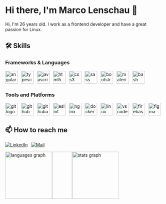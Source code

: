 # Hi there, I'm Marco Lenschau 👋

Hi, I'm 26 years old. I work as a frontend developer and have a great passion for Linux.

## 🛠 Skills

### Frameworks & Languages

<div>
  <img src="https://skillicons.dev/icons?i=angular" height="40" alt="angularjs logo"/>
  <img width="3"/>
  <img src="https://skillicons.dev/icons?i=ts" height="40" alt="typescript logo"/>
  <img width="3"/>
  <img src="https://skillicons.dev/icons?i=js" height="40" alt="javascript logo"/>
  <img width="3"/>
  <img src="https://skillicons.dev/icons?i=html" height="40" alt="html5 logo"/>
  <img width="3"/>
  <img src="https://skillicons.dev/icons?i=css" height="40" alt="css3 logo"/>
  <img width="3"/>
  <img src="https://skillicons.dev/icons?i=sass" height="40" alt="sass logo"/>
  <img width="3"/>
  <img src="https://skillicons.dev/icons?i=bootstrap" height="40" alt="bootstrap logo"/>
  <img width="3"/>
  <img src="https://skillicons.dev/icons?i=materialui" height="40" alt="materialui logo"/>
  <img width="3"/>
  <img src="https://skillicons.dev/icons?i=bash" height="40" alt="bash logo"/>
</div>

### Tools and Platforms


<div>
  <img src="https://skillicons.dev/icons?i=git" height="40" alt="git logo"/>
  <img width="3"/>
  <img src="https://skillicons.dev/icons?i=github" height="40" alt="github logo"/>
  <img width="3"/>
  <img src="https://skillicons.dev/icons?i=githubactions" height="40" alt="githubactions logo"/>
  <img width="3"/>
  <img src="https://cdn.simpleicons.org/eslint/4B32C3" height="40" alt="eslint logo"  />
  <img width="3"/>
  <img src="https://skillicons.dev/icons?i=nginx" height="40" alt="nginx logo"/>
  <img width="3"/>
  <img src="https://skillicons.dev/icons?i=docker" height="40" alt="docker logo"/>
  <img width="3"/>
  <img src="https://skillicons.dev/icons?i=linux" height="40" alt="linux logo"/>
  <img width="3" />
  <img src="https://skillicons.dev/icons?i=vscode" height="40" alt="vscode logo"/>
  <img width="3"/>
  <img src="https://skillicons.dev/icons?i=firebase" height="40" alt="firebase logo"/>
  <img width="3"/>
  <img src="https://skillicons.dev/icons?i=figma" height="40" alt="figma logo"/>
</div>

## 📫 How to reach me

[![LinkedIn](https://skillicons.dev/icons?i=linkedin)](https://www.linkedin.com/in/marco-lenschau-271214317/)
<img width="3"/>
[![Mail](https://raw.githubusercontent.com/maurodesouza/profile-readme-generator/master/src/assets/icons/social/gmail/default.svg)](mailto:contact@marco-lenschau.de)
<div style="display: flex;>
  <img width="12"/>
  <img src="https://github-readme-stats.vercel.app/api/top-langs?username=SnowCoder404&locale=en&hide_title=false&layout=compact&card_width=300&langs_count=5&theme=dracula&hide_border=false&order=2" height="150" alt="languages graph"/>
  <img width="64"/>
  <img src="https://github-readme-stats.vercel.app/api?username=SnowCoder404&hide_title=false&hide_rank=false&show_icons=true&include_all_commits=true&count_private=true&disable_animations=false&theme=dracula&locale=en&hide_border=false&order=1" height="150" alt="stats graph"/>
</div>
